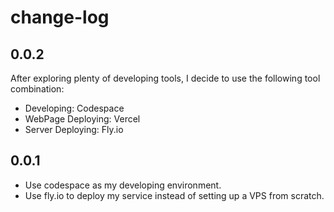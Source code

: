 # change-log

## 0.0.2
After exploring plenty of developing tools, I decide to use the following tool combination:
- Developing: Codespace
- WebPage Deploying: Vercel
- Server Deploying: Fly.io


## 0.0.1 
- Use codespace as my developing environment.
- Use fly.io to deploy my service instead of setting up a VPS from scratch.
